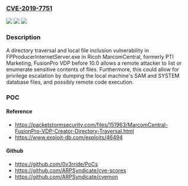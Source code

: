 ### [CVE-2019-7751](https://cve.mitre.org/cgi-bin/cvename.cgi?name=CVE-2019-7751)
![](https://img.shields.io/static/v1?label=Product&message=n%2Fa&color=blue)
![](https://img.shields.io/static/v1?label=Version&message=n%2Fa&color=blue)
![](https://img.shields.io/static/v1?label=Vulnerability&message=n%2Fa&color=brighgreen)

### Description

A directory traversal and local file inclusion vulnerability in FPProducerInternetServer.exe in Ricoh MarcomCentral, formerly PTI Marketing, FusionPro VDP before 10.0 allows a remote attacker to list or enumerate sensitive contents of files. Furthermore, this could allow for privilege escalation by dumping the local machine's SAM and SYSTEM database files, and possibly remote code execution.

### POC

#### Reference
- https://packetstormsecurity.com/files/151963/MarcomCentral-FusionPro-VDP-Creator-Directory-Traversal.html
- https://www.exploit-db.com/exploits/46494

#### Github
- https://github.com/0v3rride/PoCs
- https://github.com/ARPSyndicate/cve-scores
- https://github.com/ARPSyndicate/cvemon

